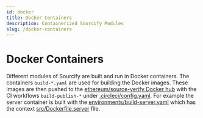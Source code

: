 ```yaml
---
id: docker
title: Docker Containers
description: Containerized Sourcify Modules
slug: /docker-containers
---
```


# Docker Containers

Different modules of Sourcify are built and run in Docker containers. The containers `build-*.yaml` are used for building the Docker images. These images are then pushed to the [ethereum/source-verify Docker hub](https://hub.docker.com/r/ethereum/source-verify/tags) with the CI workflows `build-publish-*` under [.circleci/config.yaml](https://github.com/ethereum/sourcify/blob/master/.circleci/config.yml). For example the server container is built with the [environments/build-server.yaml](https://github.com/ethereum/sourcify/blob/master/environments/build-server.yaml) which has the context [src/Dockerfile.server](https://github.com/ethereum/sourcify/blob/master/src/Dockerfile.server) file.
